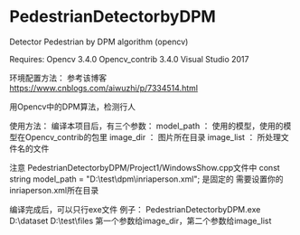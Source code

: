 # PedestrianDetectorbyDPM
Detector Pedestrian by DPM algorithm (opencv)

Requires:
Opencv 3.4.0
Opencv_contrib 3.4.0
Visual Studio 2017

环境配置方法：
参考该博客
https://www.cnblogs.com/aiwuzhi/p/7334514.html

用Opencv中的DPM算法，检测行人

使用方法：
编译本项目后，有三个参数：
model_path ： 使用的模型，使用的模型在Opencv_contrib的包里
image_dir  ： 图片所在目录
image_list ： 所处理文件名的文件

注意 PedestrianDetectorbyDPM/Project1/WindowsShow.cpp文件中
const string model_path = "D:\\test\\dpm\\inriaperson.xml"; 是固定的
需要设置你的inriaperson.xml所在目录

编译完成后，可以只行exe文件
例子： PedestrianDetectorbyDPM.exe D:\dataset D:\test\files
第一个参数给image_dir，第二个参数给image_list
